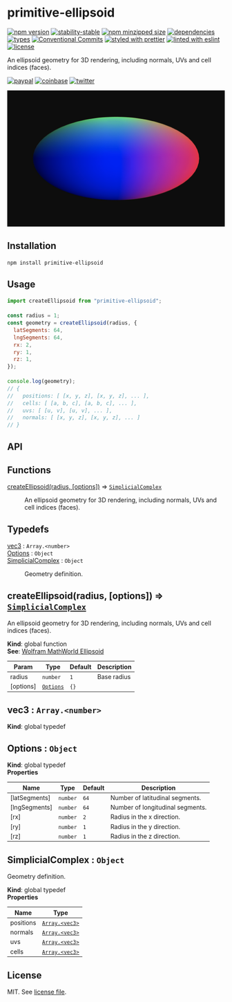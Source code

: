# primitive-ellipsoid

[![npm version](https://img.shields.io/npm/v/primitive-ellipsoid)](https://www.npmjs.com/package/primitive-ellipsoid)
[![stability-stable](https://img.shields.io/badge/stability-stable-green.svg)](https://www.npmjs.com/package/primitive-ellipsoid)
[![npm minzipped size](https://img.shields.io/bundlephobia/minzip/primitive-ellipsoid)](https://bundlephobia.com/package/primitive-ellipsoid)
[![dependencies](https://img.shields.io/librariesio/release/npm/primitive-ellipsoid)](https://github.com/dmnsgn/primitive-ellipsoid/blob/main/package.json)
[![types](https://img.shields.io/npm/types/primitive-ellipsoid)](https://github.com/microsoft/TypeScript)
[![Conventional Commits](https://img.shields.io/badge/Conventional%20Commits-1.0.0-fa6673.svg)](https://conventionalcommits.org)
[![styled with prettier](https://img.shields.io/badge/styled_with-Prettier-f8bc45.svg?logo=prettier)](https://github.com/prettier/prettier)
[![linted with eslint](https://img.shields.io/badge/linted_with-ES_Lint-4B32C3.svg?logo=eslint)](https://github.com/eslint/eslint)
[![license](https://img.shields.io/github/license/dmnsgn/primitive-ellipsoid)](https://github.com/dmnsgn/primitive-ellipsoid/blob/main/LICENSE.md)

An ellipsoid geometry for 3D rendering, including normals, UVs and cell indices (faces).

[![paypal](https://img.shields.io/badge/donate-paypal-informational?logo=paypal)](https://paypal.me/dmnsgn)
[![coinbase](https://img.shields.io/badge/donate-coinbase-informational?logo=coinbase)](https://commerce.coinbase.com/checkout/56cbdf28-e323-48d8-9c98-7019e72c97f3)
[![twitter](https://img.shields.io/twitter/follow/dmnsgn?style=social)](https://twitter.com/dmnsgn)

![](https://raw.githubusercontent.com/dmnsgn/primitive-ellipsoid/main/screenshot.gif)

## Installation

```bash
npm install primitive-ellipsoid
```

## Usage

```js
import createEllipsoid from "primitive-ellipsoid";

const radius = 1;
const geometry = createEllipsoid(radius, {
  latSegments: 64,
  lngSegments: 64,
  rx: 2,
  ry: 1,
  rz: 1,
});

console.log(geometry);
// {
//   positions: [ [x, y, z], [x, y, z], ... ],
//   cells: [ [a, b, c], [a, b, c], ... ],
//   uvs: [ [u, v], [u, v], ... ],
//   normals: [ [x, y, z], [x, y, z], ... ]
// }
```

## API

<!-- api-start -->

## Functions

<dl>
<dt><a href="#createEllipsoid">createEllipsoid(radius, [options])</a> ⇒ <code><a href="#SimplicialComplex">SimplicialComplex</a></code></dt>
<dd><p>An ellipsoid geometry for 3D rendering, including normals, UVs and cell indices (faces).</p>
</dd>
</dl>

## Typedefs

<dl>
<dt><a href="#vec3">vec3</a> : <code>Array.&lt;number&gt;</code></dt>
<dd></dd>
<dt><a href="#Options">Options</a> : <code>Object</code></dt>
<dd></dd>
<dt><a href="#SimplicialComplex">SimplicialComplex</a> : <code>Object</code></dt>
<dd><p>Geometry definition.</p>
</dd>
</dl>

<a name="createEllipsoid"></a>

## createEllipsoid(radius, [options]) ⇒ [<code>SimplicialComplex</code>](#SimplicialComplex)

An ellipsoid geometry for 3D rendering, including normals, UVs and cell indices (faces).

**Kind**: global function  
**See**: [Wolfram MathWorld Ellipsoid](http://mathworld.wolfram.com/Ellipsoid.html)

| Param     | Type                             | Default         | Description |
| --------- | -------------------------------- | --------------- | ----------- |
| radius    | <code>number</code>              | <code>1</code>  | Base radius |
| [options] | [<code>Options</code>](#Options) | <code>{}</code> |             |

<a name="vec3"></a>

## vec3 : <code>Array.&lt;number&gt;</code>

**Kind**: global typedef  
<a name="Options"></a>

## Options : <code>Object</code>

**Kind**: global typedef  
**Properties**

| Name          | Type                | Default         | Description                      |
| ------------- | ------------------- | --------------- | -------------------------------- |
| [latSegments] | <code>number</code> | <code>64</code> | Number of latitudinal segments.  |
| [lngSegments] | <code>number</code> | <code>64</code> | Number of longitudinal segments. |
| [rx]          | <code>number</code> | <code>2</code>  | Radius in the x direction.       |
| [ry]          | <code>number</code> | <code>1</code>  | Radius in the y direction.       |
| [rz]          | <code>number</code> | <code>1</code>  | Radius in the z direction.       |

<a name="SimplicialComplex"></a>

## SimplicialComplex : <code>Object</code>

Geometry definition.

**Kind**: global typedef  
**Properties**

| Name      | Type                                     |
| --------- | ---------------------------------------- |
| positions | [<code>Array.&lt;vec3&gt;</code>](#vec3) |
| normals   | [<code>Array.&lt;vec3&gt;</code>](#vec3) |
| uvs       | [<code>Array.&lt;vec3&gt;</code>](#vec3) |
| cells     | [<code>Array.&lt;vec3&gt;</code>](#vec3) |

<!-- api-end -->

## License

MIT. See [license file](https://github.com/dmnsgn/primitive-ellipsoid/blob/main/LICENSE.md).
